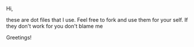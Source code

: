 Hi,

these are dot files that I use. Feel free to fork and use them for your self.
If they don't work for you don't blame me

Greetings!
